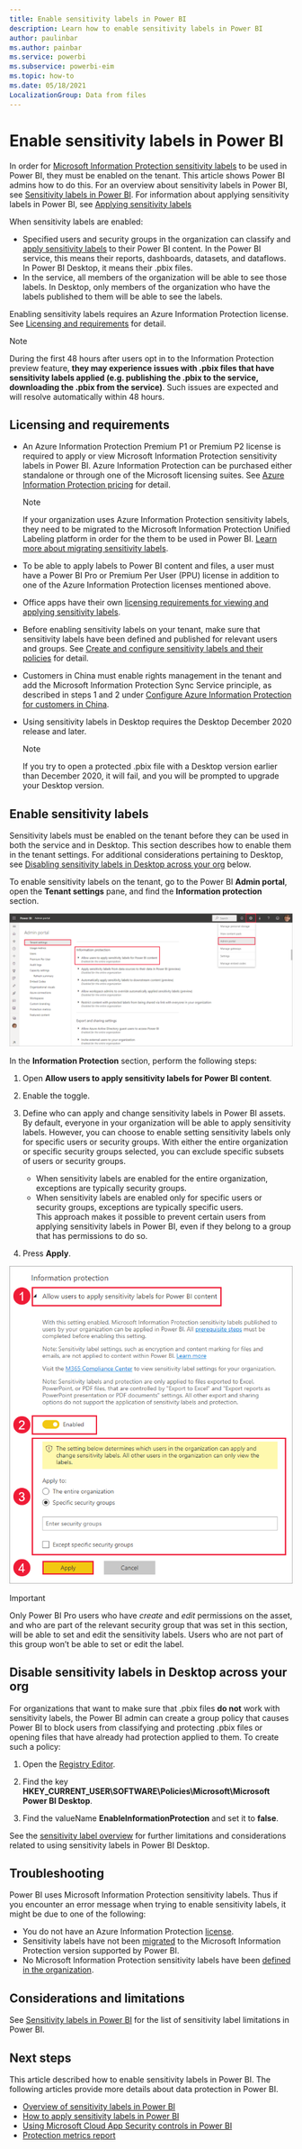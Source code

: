 ```yaml
---
title: Enable sensitivity labels in Power BI
description: Learn how to enable sensitivity labels in Power BI
author: paulinbar
ms.author: painbar
ms.service: powerbi
ms.subservice: powerbi-eim
ms.topic: how-to
ms.date: 05/18/2021
LocalizationGroup: Data from files
---
```

# Enable sensitivity labels in Power BI

In order for [Microsoft Information Protection sensitivity labels](/microsoft-365/compliance/sensitivity-labels) to be used in Power BI, they must be enabled on the tenant. This article shows Power BI admins how to do this. For an overview about sensitivity labels in Power BI, see [Sensitivity labels in Power BI](service-security-sensitivity-label-overview.md). For information about applying sensitivity labels in Power BI, see [Applying sensitivity labels](./service-security-apply-data-sensitivity-labels.md) 

When sensitivity labels are enabled:

* Specified users and security groups in the organization can classify and [apply sensitivity labels](./service-security-apply-data-sensitivity-labels.md) to their Power BI content. In the Power BI service, this means their reports, dashboards, datasets, and dataflows. In Power BI Desktop, it means their .pbix files.
* In the service, all members of the organization will be able to see those labels. In Desktop, only members of the organization who have the labels published to them will be able to see the labels.

Enabling sensitivity labels requires an Azure Information Protection license. See [Licensing and requirements](#licensing-and-requirements) for detail.

>[!NOTE]
>During the first 48 hours after users opt in to the Information Protection preview feature, **they may experience issues with .pbix files that have sensitivity labels applied (e.g. publishing the .pbix to the service, downloading the .pbix from the service)**. Such issues are expected and will resolve automatically within 48 hours.

## Licensing and requirements

* An Azure Information Protection Premium P1 or Premium P2 license is required to apply or view Microsoft Information Protection sensitivity labels in Power BI. Azure Information Protection can be purchased either standalone or through one of the Microsoft licensing suites. See [Azure Information Protection pricing](https://azure.microsoft.com/pricing/details/information-protection/) for detail.

    >[!NOTE]
    > If your organization uses Azure Information Protection sensitivity labels, they need to be migrated to the Microsoft Information Protection Unified Labeling platform in order for the them to be used in Power BI. [Learn more about migrating sensitivity labels](/azure/information-protection/configure-policy-migrate-labels).

* To be able to apply labels to Power BI content and files, a user must have a Power BI Pro or Premium Per User (PPU) license in addition to one of the Azure Information Protection licenses mentioned above.

* Office apps have their own [licensing requirements for viewing and applying sensitivity labels](/microsoft-365/compliance/get-started-with-sensitivity-labels#subscription-and-licensing-requirements-for-sensitivity-labels).

* Before enabling sensitivity labels on your tenant, make sure that sensitivity labels have been defined and published for relevant users and groups. See [Create and configure sensitivity labels and their policies](/microsoft-365/compliance/create-sensitivity-labels) for detail.

* Customers in China must enable rights management in the tenant and add the Microsoft Information Protection Sync Service principle, as described in steps 1 and 2 under [Configure Azure Information Protection for customers in China](https://docs.microsoft.com/microsoft-365/admin/services-in-china/parity-between-azure-information-protection?view=o365-21vianet#configure-aip-for-customers-in-china).

* Using sensitivity labels in Desktop requires the Desktop December 2020 release and later.

    >[!NOTE]
    > If you try to open a protected .pbix file with a Desktop version earlier than December 2020, it will fail, and you will be prompted to upgrade your Desktop version.

## Enable sensitivity labels

Sensitivity labels must be enabled on the tenant before they can be used in both the service and in Desktop. This section describes how to enable them in the tenant settings. For additional considerations pertaining to Desktop, see [Disabling sensitivity labels in Desktop across your org](#disable-sensitivity-labels-in-desktop-across-your-org) below. 

To enable sensitivity labels on the tenant, go to the Power BI **Admin portal**, open the **Tenant settings** pane, and find the **Information protection** section.

![Find the Information Protection section](media/service-security-enable-data-sensitivity-labels/enable-data-sensitivity-labels-01.png)

In the **Information Protection** section, perform the following steps:
1. Open **Allow users to apply sensitivity labels for Power BI content**.
1. Enable the toggle.
1. Define who can apply and change sensitivity labels in Power BI assets. By default, everyone in your organization will be able to apply sensitivity labels. However, you can choose to enable setting sensitivity labels only for specific users or security groups. With either the entire organization or specific security groups selected, you can exclude specific subsets of users or security groups.
   
   * When sensitivity labels are enabled for the entire organization, exceptions are typically security groups.
   * When sensitivity labels are enabled only for specific users or security groups, exceptions are typically specific users.  
    This approach makes it possible to prevent certain users from applying sensitivity labels in Power BI, even if they belong to a group that has permissions to do so.

1. Press **Apply**.

![Enable sensitivity labels](media/service-security-enable-data-sensitivity-labels/enable-data-sensitivity-labels-02.png)

> [!IMPORTANT]
> Only Power BI Pro users who have *create* and *edit* permissions on the asset, and who are part of the relevant security group that was set in this section, will be able to set and edit the sensitivity labels. Users who are not part of this group won’t be able to set or edit the label.  

## Disable sensitivity labels in Desktop across your org

For organizations that want to make sure that .pbix files **do not** work with sensitivity labels, the Power BI admin can create a group policy that causes Power BI to block users from classifying and protecting .pbix files or opening files that have already had protection applied to them. To create such a policy:

1. Open the [Registry Editor](https://support.microsoft.com/windows/how-to-open-registry-editor-in-windows-10-deab38e6-91d6-e0aa-4b7c-8878d9e07b11).

1. Find the key **HKEY_CURRENT_USER\SOFTWARE\Policies\Microsoft\Microsoft Power BI Desktop**.

1. Find the valueName **EnableInformationProtection** and set it to **false**.

See the [sensitivity label overview](./service-security-sensitivity-label-overview.md#limitations) for further limitations and considerations related to using sensitivity labels in Power BI Desktop.

## Troubleshooting

Power BI uses Microsoft Information Protection sensitivity labels. Thus if you encounter an error message when trying to enable sensitivity labels, it might be due to one of the following:

* You do not have an Azure Information Protection [license](#licensing-and-requirements).
* Sensitivity labels have not been [migrated](#enable-sensitivity-labels) to the Microsoft Information Protection version supported by Power BI.
* No Microsoft Information Protection sensitivity labels have been [defined in the organization](#enable-sensitivity-labels).

## Considerations and limitations

See [Sensitivity labels in Power BI](service-security-sensitivity-label-overview.md#limitations) for the list of sensitivity label limitations in Power BI.

## Next steps

This article described how to enable sensitivity labels in Power BI. The following articles provide more details about data protection in Power BI. 

* [Overview of sensitivity labels in Power BI](service-security-sensitivity-label-overview.md)
* [How to apply sensitivity labels in Power BI](./service-security-apply-data-sensitivity-labels.md)
* [Using Microsoft Cloud App Security controls in Power BI](service-security-using-microsoft-cloud-app-security-controls.md)
* [Protection metrics report](service-security-data-protection-metrics-report.md)